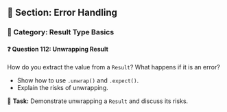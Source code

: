 ## 📘 Section: Error Handling  
### 🔹 Category: Result Type Basics  
#### ❓ Question 112: Unwrapping Result

How do you extract the value from a `Result`? What happens if it is an error?

- Show how to use `.unwrap()` and `.expect()`.
- Explain the risks of unwrapping.

🔧 **Task:** Demonstrate unwrapping a `Result` and discuss its risks.
